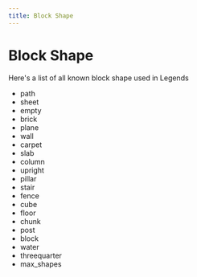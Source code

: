 ```yaml
---
title: Block Shape
---
```


# Block Shape

Here's a list of all known block shape used in Legends

-   path
-   sheet
-   empty
-   brick
-   plane
-   wall
-   carpet
-   slab
-   column
-   upright
-   pillar
-   stair
-   fence
-   cube
-   floor
-   chunk
-   post
-   block
-   water
-   threequarter
-   max_shapes
